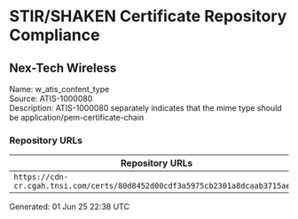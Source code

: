 # STIR/SHAKEN Certificate Repository Compliance

## Nex-Tech Wireless

Name: w_atis_content_type\
Source: ATIS-1000080\
Description: ATIS-1000080 separately indicates that the mime type should be application/pem-certificate-chain
### Repository URLs

| Repository URLs | Not After |  Problems | Link |
|-----------------|-----------|-----------|------|
| `https://cdn-cr.cgah.tnsi.com/certs/80d8452d00cdf3a5975cb2301a8dcaab3715ae57` | 20&#160;Mar&#160;27&#160;19:46&#160;UTC | true | [view](../../REPOS/addc83577a593f47011a360e02cb35df6206f161/README.md) |


Generated: 01 Jun 25 22:38 UTC